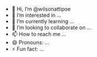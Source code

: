 - 👋 Hi, I’m @wilsonattipoe
- 👀 I’m interested in ...
- 🌱 I’m currently learning ...
- 💞️ I’m looking to collaborate on ...
- 📫 How to reach me ...
- 😄 Pronouns: ...
- ⚡ Fun fact: ...

<!---
wilsonattipoe/wilsonattipoe is a ✨ special ✨ repository because its `README.md` (this file) appears on your GitHub profile.
You can click the Preview link to take a look at your changes.
--->

